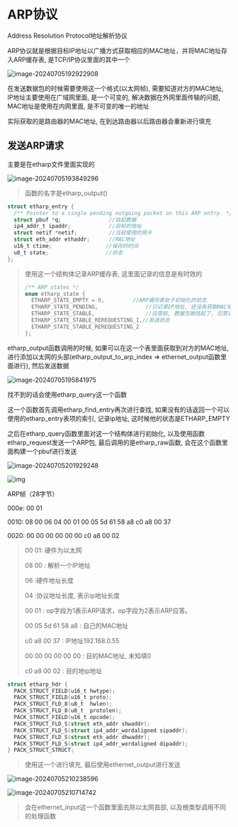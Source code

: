 # ARP协议

Address Resolution Protocol地址解析协议

ARP协议就是根据目标IP地址以广播方式获取相应的MAC地址，并将MAC地址存入ARP缓存表, 是TCP/IP协议里面的其中一个

![image-20240705192922908](https://picture-01-1316374204.cos.ap-beijing.myqcloud.com/image/202407051929955.png)

在发送数据包的时候需要使用这一个格式(以太网帧), 需要知道对方的MAC地址, IP地址主要使用在广域网里面, 是一个可变的, 解决数据在外网里面传输的问题, MAC地址是使用在内网里面, 是不可变的唯一的地址

实际获取的是路由器的MAC地址, 在到达路由器以后路由器会重新进行填充

## 发送ARP请求

主要是在etharp文件里面实现的

![image-20240705193849296](https://picture-01-1316374204.cos.ap-beijing.myqcloud.com/image/202407051938353.png)

> 函数的名字是etharp_output()

```c
struct etharp_entry {
  /** Pointer to a single pending outgoing packet on this ARP entry. */
  struct pbuf *q;				//挂起数据
  ip4_addr_t ipaddr;			//目标的地址
  struct netif *netif;			//当前使用的网卡
  struct eth_addr ethaddr;		//MAC地址
  u16_t ctime;				   //保存的时间
  u8_t state;				   //状态
};
```

> 使用这一个结构体记录ARP缓存表, 这里面记录的信息是有时效的
>
> ```c
> /** ARP states */
> enum etharp_state {
>   ETHARP_STATE_EMPTY = 0,			//ARP缓存表处于初始化的状态
>   ETHARP_STATE_PENDING,				//只记录IP地址, 还没有获取MAC地址
>   ETHARP_STATE_STABLE,				//应答前, 数据包被挂起了, 应答以后更新以及发送数据
>   ETHARP_STATE_STABLE_REREQUESTING_1,//发送状态
>   ETHARP_STATE_STABLE_REREQUESTING_2
> };
> ```

etharp_output函数调用的时候, 如果可以在这一个表里面获取到对方的MAC地址, 进行添加以太网的头部(etharp_output_to_arp_index => ethernet_output函数里面进行), 然后发送数据

![image-20240705195841975](https://picture-01-1316374204.cos.ap-beijing.myqcloud.com/image/202407051958123.png)

找不到的话会使用etharp_query这一个函数

这一个函数首先调用etharp_find_entry再次进行查找, 如果没有的话返回一个可以使用的etharp_entry表项的索引, 记录ip地址, 这时候他的状态是ETHARP_EMPTY

之后在etharp_query函数里面对这一个结构体进行初始化, 以及使用函数etharp_request发送一个ARP包, 最后调用的是etharp_raw函数, 会在这个函数里面构建一个pbuf进行发送

![image-20240705201929248](https://picture-01-1316374204.cos.ap-beijing.myqcloud.com/image/202407052019302.png)

![img](https://picture-01-1316374204.cos.ap-beijing.myqcloud.com/image/202404021250602.png)

ARP帧（28字节）

000e: 00 01

0010: 08 00 06 04 00 01 00 05 5d 61 58 a8 c0 a8 00 37

0020: 00 00 00 00 00 00 c0 a8 00 02

> 00 01: 硬件为以太网 
>
> 08 00 : 解析一个IP地址 
>
> 06 :硬件地址长度
>
> 04 :协议地址长度, 表示ip地址长度
>
> 00 01 : op字段为1表示ARP请求，op字段为2表示ARP应答。
>
> 00 05 5d 61 58 a8 : 自己的MAC地址
>
> c0 a8 00 37 : IP地址192.168.0.55
>
> 00 00 00 00 00 00 : 目的MAC地址, 未知填0
>
> c0 a8 00 02 : 目的地ip地址

```c
struct etharp_hdr {
  PACK_STRUCT_FIELD(u16_t hwtype);
  PACK_STRUCT_FIELD(u16_t proto);
  PACK_STRUCT_FLD_8(u8_t  hwlen);
  PACK_STRUCT_FLD_8(u8_t  protolen);
  PACK_STRUCT_FIELD(u16_t opcode);
  PACK_STRUCT_FLD_S(struct eth_addr shwaddr);
  PACK_STRUCT_FLD_S(struct ip4_addr_wordaligned sipaddr);
  PACK_STRUCT_FLD_S(struct eth_addr dhwaddr);
  PACK_STRUCT_FLD_S(struct ip4_addr_wordaligned dipaddr);
} PACK_STRUCT_STRUCT;
```

> 使用这一个进行填充, 最后使用ethernet_output进行发送

![image-20240705210238596](https://picture-01-1316374204.cos.ap-beijing.myqcloud.com/image/202407052102674.png)

![image-20240705210714742](https://picture-01-1316374204.cos.ap-beijing.myqcloud.com/image/202407052107819.png)

> 会在ethernet_input这一个函数里面去除以太网首部, 以及根类型调用不同的处理函数